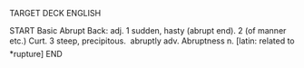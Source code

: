 TARGET DECK
ENGLISH

START
Basic
Abrupt
Back: adj. 1 sudden, hasty (abrupt end). 2 (of manner etc.) Curt. 3 steep, precipitous.  abruptly adv. Abruptness n. [latin: related to *rupture]
END
